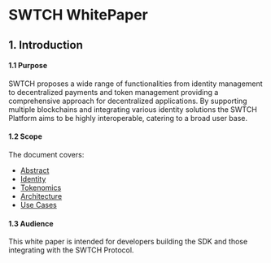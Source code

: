 # SWTCH WhitePaper

## 1. Introduction
#### 1.1 Purpose
SWTCH proposes a wide range of functionalities from identity management to decentralized payments and token management providing a comprehensive approach for decentralized applications. By supporting multiple blockchains and integrating various identity solutions the SWTCH Platform aims to be highly interoperable, catering to a broad user base. 

#### 1.2 Scope
The document covers:
- [Abstract](./Abstract.md)
- [Identity](./Identity.md)
- [Tokenomics](./Tokenomics.md)
- [Architecture](./Architecture.md)
- [Use Cases](./UseCases.md)

#### 1.3 Audience
This white paper is intended for developers building the SDK and those integrating with the SWTCH Protocol.